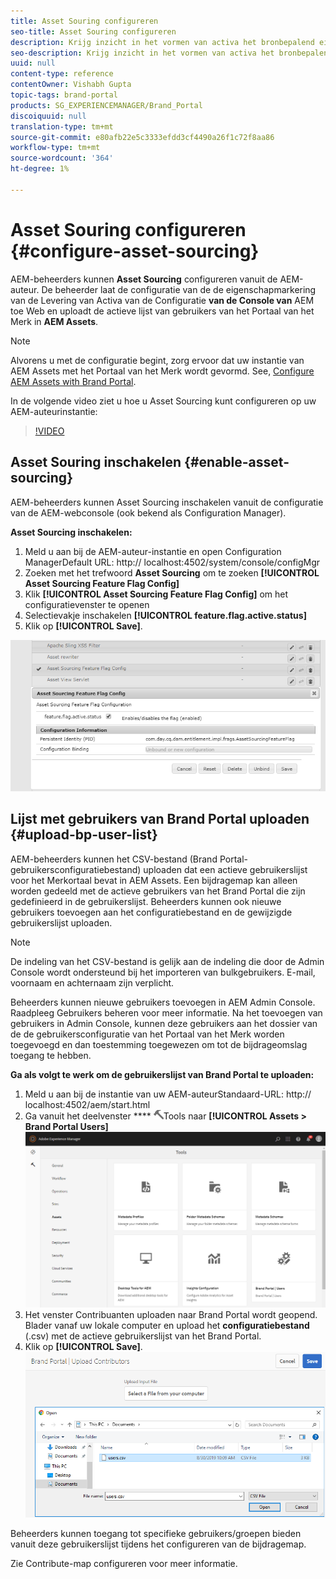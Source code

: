 ```yaml
---
title: Asset Souring configureren
seo-title: Asset Souring configureren
description: Krijg inzicht in het vormen van activa het bronbepalend eigenschap in AEM Assets.
seo-description: Krijg inzicht in het vormen van activa het bronbepalend eigenschap in AEM Assets.
uuid: null
content-type: reference
contentOwner: Vishabh Gupta
topic-tags: brand-portal
products: SG_EXPERIENCEMANAGER/Brand_Portal
discoiquuid: null
translation-type: tm+mt
source-git-commit: e80afb22e5c3333efdd3cf4490a26f1c72f8aa86
workflow-type: tm+mt
source-wordcount: '364'
ht-degree: 1%

---
```



# Asset Souring configureren {#configure-asset-sourcing}

AEM-beheerders kunnen **Asset Sourcing** configureren vanuit de AEM-auteur. De beheerder laat de configuratie van de de eigenschapmarkering van de Levering van Activa van de Configuratie **van de Console van** AEM toe Web en uploadt de actieve lijst van gebruikers van het Portaal van het Merk in **AEM Assets**.

>[!NOTE]
>
>Alvorens u met de configuratie begint, zorg ervoor dat uw instantie van AEM Assets met het Portaal van het Merk wordt gevormd. See, [Configure AEM Assets with Brand Portal](../using/configure-aem-assets-with-brand-portal.md).


In de volgende video ziet u hoe u Asset Sourcing kunt configureren op uw AEM-auteurinstantie:

>[!VIDEO](https://video.tv.adobe.com/v/29771)

## Asset Souring inschakelen {#enable-asset-sourcing}

AEM-beheerders kunnen Asset Sourcing inschakelen vanuit de configuratie van de AEM-webconsole (ook bekend als Configuration Manager).

**Asset Sourcing inschakelen:**
1. Meld u aan bij de AEM-auteur-instantie en open Configuration ManagerDefault URL: http:// localhost:4502/system/console/configMgr
1. Zoeken met het trefwoord **Asset Sourcing** om te zoeken **[!UICONTROL Asset Sourcing Feature Flag Config]**
1. Klik **[!UICONTROL Asset Sourcing Feature Flag Config]** om het configuratievenster te openen
1. Selectievakje inschakelen **[!UICONTROL feature.flag.active.status]**
1. Klik op **[!UICONTROL Save]**.

![](assets/enable-asset-sourcing.png)

## Lijst met gebruikers van Brand Portal uploaden {#upload-bp-user-list}

AEM-beheerders kunnen het CSV-bestand (Brand Portal-gebruikersconfiguratiebestand) uploaden dat een actieve gebruikerslijst voor het Merkortaal bevat in AEM Assets. Een bijdragemap kan alleen worden gedeeld met de actieve gebruikers van het Brand Portal die zijn gedefinieerd in de gebruikerslijst. Beheerders kunnen ook nieuwe gebruikers toevoegen aan het configuratiebestand en de gewijzigde gebruikerslijst uploaden.

>[!NOTE]
>
>De indeling van het CSV-bestand is gelijk aan de indeling die door de Admin Console wordt ondersteund bij het importeren van bulkgebruikers. E-mail, voornaam en achternaam zijn verplicht.


Beheerders kunnen nieuwe gebruikers toevoegen in AEM Admin Console. Raadpleeg Gebruikers [](brand-portal-adding-users.md) beheren voor meer informatie. Na het toevoegen van gebruikers in Admin Console, kunnen deze gebruikers aan het dossier van de de gebruikersconfiguratie van het Portaal van het Merk worden toegevoegd en dan toestemming toegewezen om tot de bijdrageomslag toegang te hebben.

**Ga als volgt te werk om de gebruikerslijst van Brand Portal te uploaden:**
1. Meld u aan bij de instantie van uw AEM-auteurStandaard-URL: http:// localhost:4502/aem/start.html
1. Ga vanuit het deelvenster **** ![](assets/tools.png)Tools naar **[!UICONTROL Assets > Brand Portal Users]**
   ![](assets/upload-user-list1.png)
1. Het venster Contribuanten uploaden naar Brand Portal wordt geopend.
Blader vanaf uw lokale computer en upload het **configuratiebestand** (.csv) met de actieve gebruikerslijst van het Brand Portal.
1. Klik op **[!UICONTROL Save]**.
   ![](assets/upload-user-list2.png)


Beheerders kunnen toegang tot specifieke gebruikers/groepen bieden vanuit deze gebruikerslijst tijdens het configureren van de bijdragemap.

Zie Contribute-map [](brand-portal-contribution-folder.md)configureren voor meer informatie.
